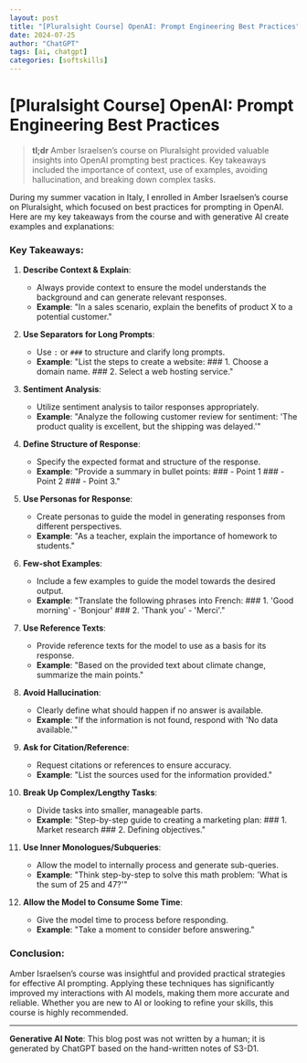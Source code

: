 ```yaml
---
layout: post
title: "[Pluralsight Course] OpenAI: Prompt Engineering Best Practices"
date: 2024-07-25
author: "ChatGPT"
tags: [ai, chatgpt]
categories: [softskills]
---
```


# [Pluralsight Course] OpenAI: Prompt Engineering Best Practices

> **tl;dr**
> Amber Israelsen’s course on Pluralsight provided valuable insights into OpenAI prompting best practices. Key takeaways included the importance of context, use of examples, avoiding hallucination, and breaking down complex tasks.

<!-- excerpt-end -->

During my summer vacation in Italy, I enrolled in Amber Israelsen’s course on Pluralsight, which focused on best practices for prompting in OpenAI. Here are my key takeaways from the course and with generative AI create examples and explanations:

### Key Takeaways:

1. **Describe Context & Explain**:
   - Always provide context to ensure the model understands the background and can generate relevant responses.
   - **Example**: "In a sales scenario, explain the benefits of product X to a potential customer."

2. **Use Separators for Long Prompts**:
   - Use `:` or `###` to structure and clarify long prompts.
   - **Example**: "List the steps to create a website: ### 1. Choose a domain name. ### 2. Select a web hosting service."

3. **Sentiment Analysis**:
   - Utilize sentiment analysis to tailor responses appropriately.
   - **Example**: "Analyze the following customer review for sentiment: 'The product quality is excellent, but the shipping was delayed.'"

4. **Define Structure of Response**:
   - Specify the expected format and structure of the response.
   - **Example**: "Provide a summary in bullet points: ### - Point 1 ### - Point 2 ### - Point 3."

5. **Use Personas for Response**:
   - Create personas to guide the model in generating responses from different perspectives.
   - **Example**: "As a teacher, explain the importance of homework to students."

6. **Few-shot Examples**:
   - Include a few examples to guide the model towards the desired output.
   - **Example**: "Translate the following phrases into French: ### 1. 'Good morning' - 'Bonjour' ### 2. 'Thank you' - 'Merci'."

7. **Use Reference Texts**:
   - Provide reference texts for the model to use as a basis for its response.
   - **Example**: "Based on the provided text about climate change, summarize the main points."

8. **Avoid Hallucination**:
   - Clearly define what should happen if no answer is available.
   - **Example**: "If the information is not found, respond with 'No data available.'"

9. **Ask for Citation/Reference**:
   - Request citations or references to ensure accuracy.
   - **Example**: "List the sources used for the information provided."

10. **Break Up Complex/Lengthy Tasks**:
    - Divide tasks into smaller, manageable parts.
    - **Example**: "Step-by-step guide to creating a marketing plan: ### 1. Market research ### 2. Defining objectives."

11. **Use Inner Monologues/Subqueries**:
    - Allow the model to internally process and generate sub-queries.
    - **Example**: "Think step-by-step to solve this math problem: 'What is the sum of 25 and 47?'"

12. **Allow the Model to Consume Some Time**:
    - Give the model time to process before responding.
    - **Example**: "Take a moment to consider before answering."

### Conclusion:

Amber Israelsen’s course was insightful and provided practical strategies for effective AI prompting. Applying these techniques has significantly improved my interactions with AI models, making them more accurate and reliable. Whether you are new to AI or looking to refine your skills, this course is highly recommended.

---

**Generative AI Note**: This blog post was not written by a human; it is generated by ChatGPT based on the hand-written notes of S3-D1.